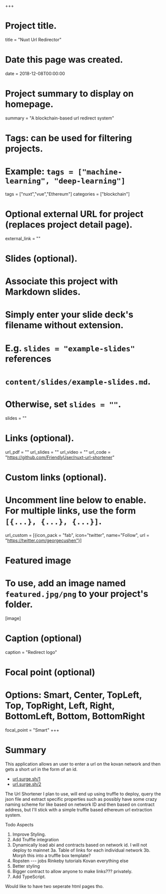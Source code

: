 +++
# Project title.
title = "Nuxt Url Redirector"

# Date this page was created.
date = 2018-12-08T00:00:00

# Project summary to display on homepage.
summary = "A blockchain-based url redirect system"

# Tags: can be used for filtering projects.
# Example: `tags = ["machine-learning", "deep-learning"]`
tags = ["nuxt","vue","Ethereum"]
categories = ["blockchain"]
# Optional external URL for project (replaces project detail page).
external_link = ""

# Slides (optional).
#   Associate this project with Markdown slides.
#   Simply enter your slide deck's filename without extension.
#   E.g. `slides = "example-slides"` references 
#   `content/slides/example-slides.md`.
#   Otherwise, set `slides = ""`.
slides = ""

# Links (optional).
url_pdf = ""
url_slides = ""
url_video = ""
url_code = "https://github.com/FriendlyUser/nuxt-url-shortener"

# Custom links (optional).
#   Uncomment line below to enable. For multiple links, use the form `[{...}, {...}, {...}]`.
url_custom = [{icon_pack = "fab", icon="twitter", name="Follow", url = "https://twitter.com/georgecushen"}]

# Featured image
# To use, add an image named `featured.jpg/png` to your project's folder. 
[image]
  # Caption (optional)
  caption = "Redirect logo"
  
  # Focal point (optional)
  # Options: Smart, Center, TopLeft, Top, TopRight, Left, Right, BottomLeft, Bottom, BottomRight
  focal_point = "Smart"
+++


# Summary

This application allows an user to enter a url on the kovan network and then gets a short url in the form of an id.

* [url.surge.sh/1](http://url.surge.sh/1)
* [url.surge.sh/2](http://url.surge.sh/2)

The Url Shortener I plan to use, will end up using truffle to deploy, query the json file and extract specific properties such as possibly have some crazy naming scheme for like based on network ID and then based on contract address, but I'll stick with a simple truffle based ethereum url extraction system.

Todo Aspects

1. Improve Styling.
2. Add Truffle integration
3. Dynamically load abi and contracts based on network id. I will not deploy to mainnet
3a. Table of links for each individual network
3b. Morph this into a truffle box template?
4. Ropsten --- jobs Rinkeby tutorials Kovan everything else
5. Better styling
6. Bigger contract to allow anyone to make links??? privately.
7. Add TypeScript.

Would like to have two seperate html pages tho.